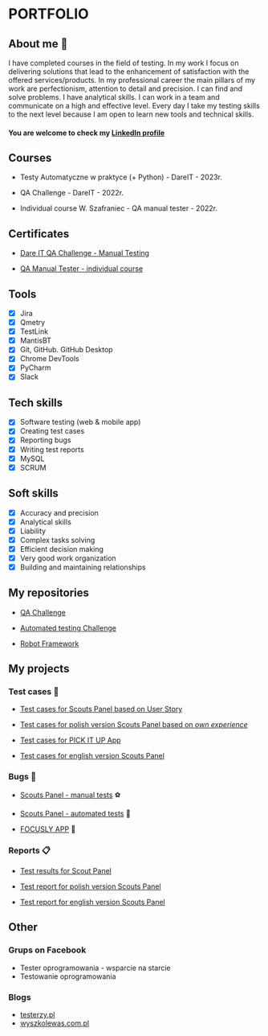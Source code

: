 # PORTFOLIO
## About me :herb:
I have completed courses in the field of testing. In my work I focus on delivering solutions that lead to the enhancement of satisfaction with the offered services/products. In my professional career the main pillars of my work are perfectionism, attention to detail and precision. I can find and solve problems. I have analytical skills. I can work in a team and communicate on a high and effective level.
Every day I take my testing skills to the next level because I am open to learn new tools and technical skills.
#### You are welcome to check my [LinkedIn profile](https://www.linkedin.com/in/jfk-manualtester)
## Courses
* Testy Automatyczne w praktyce (+ Python) - DareIT - 2023r.
  
* QA Challenge - DareIT - 2022r.
  
* Individual course W. Szafraniec - QA manual tester - 2022r.
## Certificates
* [Dare IT QA Challenge - Manual Testing](https://drive.google.com/file/d/1mU8xi6xQksRtJzUMMukjez1LJoZWG5OK/view?usp=sharing)
  
* [QA Manual Tester - individual course](https://drive.google.com/file/d/17BJ62wX9C7qqnuFXlXe0rO6wsl8znUlr/view?usp=share_link)
## Tools
- [x] Jira
- [x] Qmetry
- [x] TestLink
- [x] MantisBT
- [x] Git, GitHub. GitHub Desktop
- [x] Chrome DevTools
- [x] PyCharm
- [x] Slack
## Tech skills
- [x] Software testing (web & mobile app)
- [x] Creating test cases
- [x] Reporting bugs
- [x] Writing test reports
- [x] MySQL
- [x] SCRUM
## Soft skills
- [x] Accuracy and precision
- [x] Analytical skills
- [x] Liability
- [x] Complex tasks solving
- [x] Efficient decision making
- [x] Very good work organization
- [x] Building and maintaining relationships
## My repositories
* [QA Challenge](https://github.com/JoannafKonik/challenge_portfolio_Joanna.git)
  
* [Automated testing Challenge](https://github.com/JoannafKonik/challenge_Automated-Testing_Joanna.git)
  
* [Robot Framework](https://github.com/JoannafKonik/challenge_robotframework.git)
## My projects
### Test cases :page_facing_up:

* [Test cases for Scouts Panel based on User Story](https://docs.google.com/spreadsheets/d/1pktYOvva2EH0U7ixQA7B8eZjI_xEWv-k/edit?usp=sharing&ouid=102495179488717236756&rtpof=true&sd=true)

* [Test cases for polish version Scouts Panel based on *own experience*](https://docs.google.com/spreadsheets/d/1nn6H2g1wuZ40Idh5qz9mLMMYqW_QeTGk/edit?usp=sharing&ouid=102495179488717236756&rtpof=true&sd=true)

* [Test cases for PICK IT UP App](https://docs.google.com/spreadsheets/d/1k-rQZWu_euDSkjHRWvZbLn16pgFtxCoe/edit?usp=sharing&ouid=102495179488717236756&rtpof=true&sd=true)

* [Test cases for english version Scouts Panel](https://docs.google.com/spreadsheets/d/126GgbgVnIW3EKG4N3LBQD1VITwUcTfezCzlFz_FMhtE/edit?usp=sharing)

### Bugs :bug:

* [Scouts Panel - manual tests](https://docs.google.com/spreadsheets/d/1073vGUSzrlxxvDqCOZxLaYZnBjw61Y7Dt4xAeBSQcXA/edit?usp=sharing) ⚽

* [Scouts Panel - automated tests](https://docs.google.com/spreadsheets/d/1MJzN26rrBcYfd-iRbE1kAuoAh4z_zWOBPlpuZFxOk9k/edit?usp=sharing) 🏈

* [FOCUSLY APP](https://docs.google.com/spreadsheets/d/1OTbKdH6J0KUXovK25_keQevShC6WpW79u7h-hneiXs8/edit?usp=sharing) 🙏 

### Reports :clipboard:

* [Test results for Scout Panel](https://docs.google.com/spreadsheets/d/14bi1fve6uSGn19nEu3hWufCq5hRbhJiamhDKv2YWibU/edit?usp=sharing)

* [Test report for polish version Scouts Panel](https://docs.google.com/document/d/1i9otL6GiEcbY270c3kWJ8xqT8NsKEJnEjCWlTiUwdeo/edit?usp=sharing)

* [Test report for english version Scouts Panel](https://docs.google.com/document/d/1x2XaIXAaTYMf-0mZ4WZEZSvXCXpj2Tv7-0k14_LQjiU/edit?usp=sharing)

## Other
### Grups on Facebook
* Tester oprogramowania - wsparcie na starcie
* Testowanie oprogramowania
### Blogs
* [testerzy.pl](https://testerzy.pl/)
* [wyszkolewas.com.pl](https://www.wyszkolewas.com.pl/)
